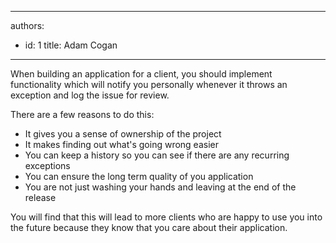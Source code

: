 

---
authors:
  - id: 1
    title: Adam Cogan
---




<span class='intro'> <p>
                    When building an application for a client, you should implement functionality which
                    will notify you personally whenever it throws an exception and log the issue for
                    review.
                </p> </span>

<p>
                    There are a few reasons to do this&#58;
                </p>
                <ul>
                    <li>It gives you a sense of ownership of the project</li>
                    <li>It makes finding out what's going wrong easier</li>
                    <li>You can keep a history so you can see if there are any recurring exceptions</li>
                    <li>You can ensure the long term quality of you application</li>
                    <li>You are not just washing your hands and leaving at the end of the release</li>
                </ul>
                <p>
                    You will find that this will lead to more clients who are happy to use you into
                    the future because they know that you care about their application.
                </p>


